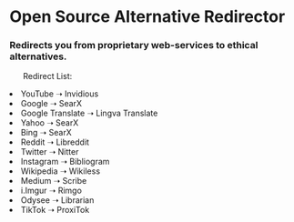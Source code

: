 # Open Source Alternative Redirector

<h3>Redirects you from proprietary web-services to ethical alternatives.</h3>
<ol>Redirect List:</ol>
<li>YouTube ➝ Invidious</li>
<li>Google ➝ SearX</li>
<li>Google Translate ➝ Lingva Translate</li>
<li>Yahoo ➝ SearX</li>
<li>Bing ➝ SearX</li>
<li>Reddit ➝ Libreddit</li>
<li>Twitter ➝ Nitter</li>
<li>Instagram ➝ Bibliogram</li>
<li>Wikipedia ➝ Wikiless</li>
<li>Medium ➝ Scribe</li>
<li>i.Imgur ➝ Rimgo</li>
<li>Odysee ➝ Librarian</li>
<li>TikTok ➝ ProxiTok</li>
